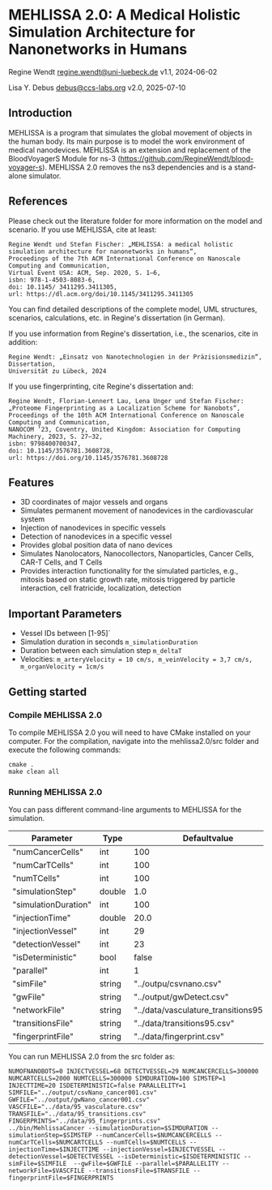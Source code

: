 # MEHLISSA 2.0: A Medical Holistic Simulation Architecture for Nanonetworks in Humans
Regine Wendt <regine.wendt@uni-luebeck.de>
v1.1, 2024-06-02

Lisa Y. Debus <debus@ccs-labs.org>
v2.0, 2025-07-10

## Introduction

MEHLISSA is a program that simulates the global movement of objects in the human body. Its main purpose is to model the work environment of medical nanodevices. 
MEHLISSA is an extension and replacement of the BloodVoyagerS Module for ns-3 (https://github.com/RegineWendt/blood-voyager-s). 
MEHLISSA 2.0 removes the ns3 dependencies and is a stand-alone simulator.

## References 

Please check out the literature folder for more information on the model and scenario. If you use MEHLISSA, cite at least:

```
Regine Wendt und Stefan Fischer: „MEHLISSA: a medical holistic simulation architecture for nanonetworks in humans“,
Proceedings of the 7th ACM International Conference on Nanoscale Computing and Communication,
Virtual Event USA: ACM, Sep. 2020, S. 1–6,
isbn: 978-1-4503-8083-6,
doi: 10.1145/ 3411295.3411305,
url: https://dl.acm.org/doi/10.1145/3411295.3411305
```

You can find detailed descriptions of the complete model, UML structures, scenarios, calculations, etc. in Regine's dissertation (in German). 

If you use information from Regine's dissertation, i.e., the scenarios, cite in addition: 

```
Regine Wendt: „Einsatz von Nanotechnologien in der Präzisionsmedizin“,
Dissertation,
Universität zu Lübeck, 2024
```

If you use fingerprinting, cite Regine's dissertation and: 

```
Regine Wendt, Florian-Lennert Lau, Lena Unger und Stefan Fischer: „Proteome Fingerprinting as a Localization Scheme for Nanobots“,
Proceedings of the 10th ACM International Conference on Nanoscale Computing and Communication,
NANOCOM ’23, Coventry, United Kingdom: Association for Computing Machinery, 2023, S. 27–32,
isbn: 9798400700347,
doi: 10.1145/3576781.3608728,
url: https://doi.org/10.1145/3576781.3608728
```

## Features

  - 3D coordinates of major vessels and organs
  - Simulates permanent movement of nanodevices in the cardiovascular system
  - Injection of nanodevices in specific vessels
  - Detection of nanodevices in a specific vessel
  - Provides global position data of nano devices
  - Simulates Nanolocators, Nanocollectors, Nanoparticles, Cancer Cells, CAR-T Cells, and T Cells
  - Provides interaction functionality for the simulated particles, e.g., mitosis based on static growth rate, mitosis triggered by particle interaction, cell fratricide, localization, detection

## Important Parameters

  - Vessel IDs between [1-95]`
  - Simulation duration in seconds `m_simulationDuration`
  - Duration between each simulation step `m_deltaT`
  - Velocities: `m_arteryVelocity = 10 cm/s, m_veinVelocity = 3,7 cm/s, m_organVelocity = 1cm/s`

## Getting started

### Compile MEHLISSA 2.0

To compile MEHLISSA 2.0 you will need to have CMake installed on your computer.
For the compilation, navigate into the mehlissa2.0/src folder and execute the following commands:

```
cmake .
make clean all
```

### Running MEHLISSA 2.0

You can pass different command-line arguments to MEHLISSA for the simulation.


|Parameter|Type|Defaultvalue|
|---------|--------|--------|
|"numCancerCells" | int | 100 |
|"numCarTCells" | int | 100 |
|"numTCells" | int | 100 |
|"simulationStep" | double | 1.0 |
|"simulationDuration" | int | 100 |
|"injectionTime" | double | 20.0 |
|"injectionVessel" | int | 29 |
|"detectionVessel" | int | 23 |
|"isDeterministic" | bool | false |
|"parallel" | int | 1 |
|"simFile" | string | "../outpu/csvnano.csv" |
|"gwFile" | string | "../output/gwDetect.csv" |
|"networkFile" | string | "../data/vasculature_transitions95.csv" |
|"transitionsFile" | string | "../data/transitions95.csv" |
|"fingerprintFile" | string | "../data/fingerprint.csv" |

You can run MEHLISSA 2.0 from the src folder as:

```
NUMOFNANOBOTS=0 INJECTVESSEL=68 DETECTVESSEL=29 NUMCANCERCELLS=300000 NUMCARTCELLS=2000 NUMTCELLS=300000 SIMDURATION=100 SIMSTEP=1 INJECTTIME=20 ISDETERMINISTIC=false PARALLELITY=1 SIMFILE="../output/csvNano_cancer001.csv" GWFILE="../output/gwNano_cancer001.csv" VASCFILE="../data/95_vasculature.csv" TRANSFILE="../data/95_transitions.csv" FINGERPRINTS="../data/95_fingerprints.csv"
../bin/MehlissaCancer --simulationDuration=$SIMDURATION --simulationStep=$SIMSTEP --numCancerCells=$NUMCANCERCELLS --numCarTCells=$NUMCARTCELLS --numTCells=$NUMTCELLS --injectionTime=$INJECTTIME --injectionVessel=$INJECTVESSEL --detectionVessel=$DETECTVESSEL --isDeterministic=$ISDETERMINISTIC --simFile=$SIMFILE  --gwFile=$GWFILE --parallel=$PARALLELITY --networkFile=$VASCFILE --transitionsFile=$TRANSFILE --fingerprintFile=$FINGERPRINTS
```

